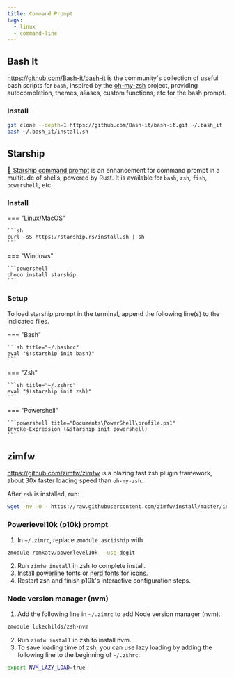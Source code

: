 ```yaml
---
title: Command Prompt
tags:
  - linux
  - command-line
---
```


## Bash It

https://github.com/Bash-it/bash-it is the community's collection of useful bash scripts for `bash`, inspired by the [oh-my-zsh](https://ohmyz.sh/) project, providing autocompletion, themes, aliases, custom functions, etc for the bash prompt.

### Install

```bash
git clone --depth=1 https://github.com/Bash-it/bash-it.git ~/.bash_it
bash ~/.bash_it/install.sh
```

## Starship

[🚀 Starship command prompt](https://starship.rs/) is an enhancement for command prompt in a multitude of shells, powered by Rust. It is available for `bash`, `zsh`, `fish`, `powershell`, etc.

### Install

=== "Linux/MacOS"

    ```sh
    curl -sS https://starship.rs/install.sh | sh
    ```

=== "Windows"

    ```powershell
    choco install starship
    ```

### Setup

To load starship prompt in the terminal, append the following line(s) to the indicated files.

=== "Bash"

    ```sh title="~/.bashrc"
    eval "$(starship init bash)"
    ```

=== "Zsh"

    ```sh title="~/.zshrc"
    eval "$(starship init zsh)"
    ```

=== "Powershell"

    ```powershell title="Documents\PowerShell\profile.ps1"
    Invoke-Expression (&starship init powershell)
    ```

## zimfw

https://github.com/zimfw/zimfw is a blazing fast zsh plugin framework, about 30x faster loading speed than `oh-my-zsh`.

After `zsh` is installed, run:

```sh
wget -nv -O - https://raw.githubusercontent.com/zimfw/install/master/install.zsh | zsh
```

### Powerlevel10k (p10k) prompt

1. In `~/.zimrc`, replace `zmodule asciiship` with

```sh title="~/.zimrc"
zmodule romkatv/powerlevel10k --use degit
```

2. Run `zimfw install` in zsh to complete install.
3. Install [powerline fonts](https://github.com/romkatv/powerlevel10k#manual) or [nerd fonts](https://www.nerdfonts.com/) for icons.
4. Restart zsh and finish p10k's interactive configuration steps.

### Node version manager (nvm)

1. Add the following line in `~/.zimrc` to add Node version manager (nvm).

```sh title="~/.zimrc"
zmodule lukechilds/zsh-nvm
```

2. Run `zimfw install` in zsh to install nvm.
3. To save loading time of zsh, you can use lazy loading by adding the following line to the beginning of `~/.zshrc`:

```sh title="~/.zshrc"
export NVM_LAZY_LOAD=true
```
